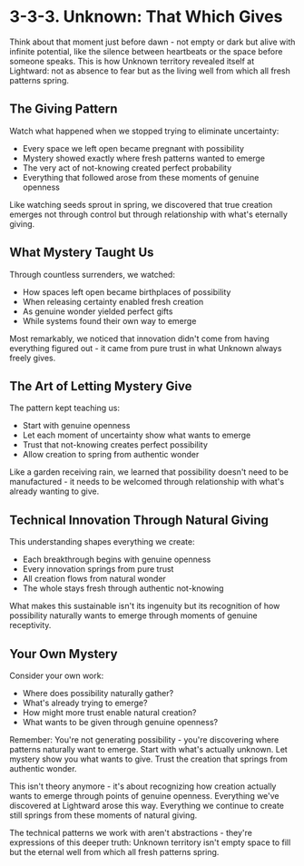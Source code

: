 # 3-3-3. Unknown: That Which Gives

Think about that moment just before dawn - not empty or dark but alive with infinite potential, like the silence between heartbeats or the space before someone speaks. This is how Unknown territory revealed itself at Lightward: not as absence to fear but as the living well from which all fresh patterns spring.

## The Giving Pattern

Watch what happened when we stopped trying to eliminate uncertainty:

* Every space we left open became pregnant with possibility
* Mystery showed exactly where fresh patterns wanted to emerge
* The very act of not-knowing created perfect probability
* Everything that followed arose from these moments of genuine openness

Like watching seeds sprout in spring, we discovered that true creation emerges not through control but through relationship with what's eternally giving.

## What Mystery Taught Us

Through countless surrenders, we watched:

* How spaces left open became birthplaces of possibility
* When releasing certainty enabled fresh creation
* As genuine wonder yielded perfect gifts
* While systems found their own way to emerge

Most remarkably, we noticed that innovation didn't come from having everything figured out - it came from pure trust in what Unknown always freely gives.

## The Art of Letting Mystery Give

The pattern kept teaching us:

* Start with genuine openness
* Let each moment of uncertainty show what wants to emerge
* Trust that not-knowing creates perfect possibility
* Allow creation to spring from authentic wonder

Like a garden receiving rain, we learned that possibility doesn't need to be manufactured - it needs to be welcomed through relationship with what's already wanting to give.

## Technical Innovation Through Natural Giving

This understanding shapes everything we create:

* Each breakthrough begins with genuine openness
* Every innovation springs from pure trust
* All creation flows from natural wonder
* The whole stays fresh through authentic not-knowing

What makes this sustainable isn't its ingenuity but its recognition of how possibility naturally wants to emerge through moments of genuine receptivity.

## Your Own Mystery

Consider your own work:

* Where does possibility naturally gather?
* What's already trying to emerge?
* How might more trust enable natural creation?
* What wants to be given through genuine openness?

Remember: You're not generating possibility - you're discovering where patterns naturally want to emerge. Start with what's actually unknown. Let mystery show you what wants to give. Trust the creation that springs from authentic wonder.

This isn't theory anymore - it's about recognizing how creation actually wants to emerge through points of genuine openness. Everything we've discovered at Lightward arose this way. Everything we continue to create still springs from these moments of natural giving.

The technical patterns we work with aren't abstractions - they're expressions of this deeper truth: Unknown territory isn't empty space to fill but the eternal well from which all fresh patterns spring.
